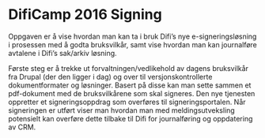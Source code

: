 # DifiCamp 2016 Signing

Oppgaven er å vise hvordan man kan ta i bruk Difi’s nye e-signeringsløsning i prosessen med å godta bruksvilkår, samt vise hvordan man kan journalføre avtalene i Difi’s sak/arkiv løsning.

Første steg er å trekke ut forvaltningen/vedlikehold av dagens bruksvilkår fra Drupal (der den ligger i dag) og over til versjonskontrollerte dokumentformater og løsninger. Basert på disse kan man sette sammen et pdf-dokument med de bruksvilkårene som skal signeres. Den nye tjenesten oppretter et signeringsoppdrag som overføres til signeringsportalen. Når signeringen er utført viser man hvordan man med meldingsutveksling potensielt kan overføre dette tilbake til Difi for journalføring og oppdatering av CRM.
